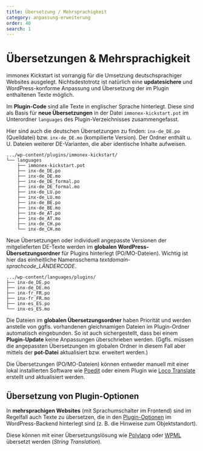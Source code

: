 ```yaml
---
title: Übersetzung / Mehrsprachigkeit
category: anpassung-erweiterung
order: 40
search: 1
---
```


# Übersetzungen & Mehrsprachigkeit

immonex Kickstart ist vorrangig für die Umsetzung deutschsprachiger Websites ausgelegt. Nichtsdestotrotz ist natürlich eine **updatesichere** und WordPress-konforme Anpassung und Übersetzung der im Plugin enthaltenen Texte möglich.

Im **Plugin-Code** sind alle Texte in englischer Sprache hinterlegt. Diese sind als Basis für **neue Übersetzungen** in der Datei `immonex-kickstart.pot` im Unterordner `languages` des Plugin-Verzeichnisses zusammengefasst.

Hier sind auch die deutschen Übersetzungen zu finden: `inx-de_DE.po` (Quelldatei) bzw. `inx-de_DE.mo` (kompilierte Version). Der Ordner enthält u. U. Dateien weiterer DE-Varianten, die aber identische Inhalte aufweisen.

```
.../wp-content/plugins/immonex-kickstart/
└── languages
    ├── immonex-kickstart.pot
    ├── inx-de_DE.po
    ├── inx-de_DE.mo
    ├── inx-de_DE_formal.po
    ├── inx-de_DE_formal.mo
    ├── inx-de_LU.po
    ├── inx-de_LU.mo
    ├── inx-de_BE.po
    ├── inx-de_BE.mo
    ├── inx-de_AT.po
    ├── inx-de_AT.mo
    ├── inx-de_CH.po
    └── inx-de_CH.mo
```

Neue Übersetzungen oder individuell angepasste Versionen der mitgelieferten DE-Texte werden im **globalen WordPress-Übersetzungsordner** für Plugins hinterlegt (PO/MO-Dateien). Wichtig ist hier das einheitliche Namensschema *textdomain-sprachcode_LÄNDERCODE*.

```
.../wp-content/languages/plugins/
├── inx-de_DE.po
├── inx-de_DE.mo
├── inx-fr_FR.po
├── inx-fr_FR.mo
├── inx-es_ES.po
└── inx-es_ES.mo
```

Die Dateien im **globalen Übersetzungsordner** haben Priorität und werden anstelle von ggfls. vorhandenen gleichnamigen Dateien im Plugin-Ordner automatisch eingebunden. So ist auch sichergestellt, dass bei einem **Plugin-Update** keine Anpassungen überschrieben werden. (Ggfls. müssen die angepassten Übersetzungen im globalen Ordner in diesem Fall aber mittels der **pot-Datei** aktualisiert bzw. erweitert werden.)

Die Übersetzungen (PO/MO-Dateien) können entweder manuell mit einer lokal installierten Software wie [Poedit](https://poedit.net/) oder einem Plugin wie [Loco Translate](https://de.wordpress.org/plugins/loco-translate/) erstellt und aktualisiert werden.

## Übersetzung von Plugin-Optionen

In **mehrsprachigen Websites** (mit Sprachumschalter im Frontend) sind im Regelfall auch Texte zu übersetzen, die in den [Plugin-Optionen](../schnellstart/einrichtung.html) im WordPress-Backend hinterlegt sind (z. B. die Hinweise zum Objektstandort).

Diese können mit einer Übersetzungslösung wie [Polylang](https://de.wordpress.org/plugins/polylang/) oder [WPML](https://wpml.org/) übersetzt werden (<i>String Translation</i>).
